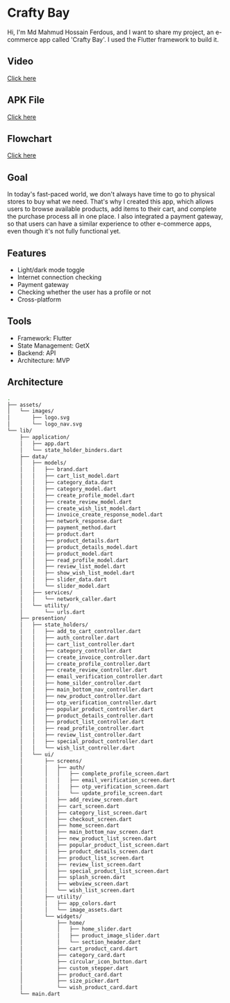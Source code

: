 # Crafty Bay

Hi, I'm Md Mahmud Hossain Ferdous, and I want to share my project, an e-commerce app called 'Crafty Bay'. I used the Flutter framework to build it.




## Video

[Click here](https://drive.google.com/file/d/10Mpccv6FC6KfvUOQru_e27pj2jLvBSfA/view?usp=sharing)

## APK File 

[Click here](https://drive.google.com/file/d/1RimI9G1LqIg-y-Cc91WOmFnGm83mfOfD/view?usp=sharing)

## Flowchart

[Click here](https://drive.google.com/file/d/1wnIfmGZU1lztOpPModpQRblfoTXw3pat/view?usp=sharing)

## Goal 

In today's fast-paced world, we don't always have time to go to physical stores to buy what we need. That's why I created this app, which allows users to browse available products, add items to their cart, and complete the purchase process all in one place. I also integrated a payment gateway, so that users can have a similar experience to other e-commerce apps, even though it's not fully functional yet.
## Features

- Light/dark mode toggle
- Internet connection checking
- Payment gateway
- Checking whether the user has a profile or not
- Cross-platform

## Tools
- Framework: Flutter
- State Management: GetX
- Backend: API
- Architecture: MVP 

## Architecture

```bash
.
├── assets/
│   └── images/
│       ├── logo.svg
│       └── logo_nav.svg
└── lib/
    ├── application/
    │   ├── app.dart
    │   └── state_holder_binders.dart
    ├── data/
    │   ├── models/
    │   │   ├── brand.dart
    │   │   ├── cart_list_model.dart
    │   │   ├── category_data.dart
    │   │   ├── category_model.dart
    │   │   ├── create_profile_model.dart
    │   │   ├── create_review_model.dart
    │   │   ├── create_wish_list_model.dart
    │   │   ├── invoice_create_response_model.dart
    │   │   ├── network_response.dart
    │   │   ├── payment_method.dart
    │   │   ├── product.dart
    │   │   ├── product_details.dart
    │   │   ├── product_details_model.dart
    │   │   ├── product_model.dart
    │   │   ├── read_profile_model.dart
    │   │   ├── review_list_model.dart
    │   │   ├── show_wish_list_model.dart
    │   │   ├── slider_data.dart
    │   │   └── slider_model.dart
    │   ├── services/
    │   │   └── network_caller.dart
    │   └── utility/
    │       └── urls.dart
    ├── presention/
    │   ├── state_holders/
    │   │   ├── add_to_cart_controller.dart
    │   │   ├── auth_controller.dart
    │   │   ├── cart_list_controller.dart
    │   │   ├── category_controller.dart
    │   │   ├── create_invoice_controller.dart
    │   │   ├── create_profile_controller.dart
    │   │   ├── create_review_controller.dart
    │   │   ├── email_verification_controller.dart
    │   │   ├── home_silder_controller.dart
    │   │   ├── main_bottom_nav_controller.dart
    │   │   ├── new_product_controller.dart
    │   │   ├── otp_verification_controller.dart
    │   │   ├── popular_product_controller.dart
    │   │   ├── product_details_controller.dart
    │   │   ├── product_list_controller.dart
    │   │   ├── read_profile_controller.dart
    │   │   ├── review_list_controller.dart
    │   │   ├── special_product_controller.dart
    │   │   └── wish_list_controller.dart
    │   └── ui/
    │       ├── screens/
    │       │   ├── auth/
    │       │   │   ├── complete_profile_screen.dart
    │       │   │   ├── email_verification_screen.dart
    │       │   │   ├── otp_verification_screen.dart
    │       │   │   └── update_profile_screen.dart
    │       │   ├── add_review_screen.dart
    │       │   ├── cart_screen.dart
    │       │   ├── category_list_screen.dart
    │       │   ├── checkout_screen.dart
    │       │   ├── home_screen.dart
    │       │   ├── main_bottom_nav_screen.dart
    │       │   ├── new_product_list_screen.dart
    │       │   ├── popular_product_list_screen.dart
    │       │   ├── product_details_screen.dart
    │       │   ├── product_list_screen.dart
    │       │   ├── review_list_screen.dart
    │       │   ├── special_product_list_screen.dart
    │       │   ├── splash_screen.dart
    │       │   ├── webview_screen.dart
    │       │   └── wish_list_screen.dart
    │       ├── utility/
    │       │   ├── app_colors.dart
    │       │   └── image_assets.dart
    │       └── widgets/
    │           ├── home/
    │           │   ├── home_slider.dart
    │           │   ├── product_image_slider.dart
    │           │   └── section_header.dart
    │           ├── cart_product_card.dart
    │           ├── category_card.dart
    │           ├── circular_icon_button.dart
    │           ├── custom_stepper.dart
    │           ├── product_card.dart
    │           ├── size_picker.dart
    │           └── wish_product_card.dart
    └── main.dart
```

